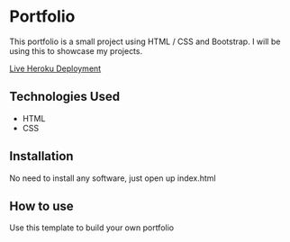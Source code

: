 # Portfolio

This portfolio is a small project using HTML / CSS and Bootstrap. I will be using this to showcase my projects. 

[Live Heroku Deployment](https://portfolio-sarayg.herokuapp.com/)

## Technologies Used

* HTML
* CSS

## Installation

No need to install any software, just open up index.html

## How to use

Use this template to build your own portfolio

